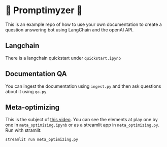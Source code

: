 # 🎉 Promptimyzer 🎉

This is an example repo of how to use your own documentation to create a question answering bot using LangChain and the openAI API.

## Langchain

There is a langchain quickstart under `quickstart.ipynb`

## Documentation QA

You can ingest the documentation using `ingest.py` and then ask questions about it using `qa.py`

## Meta-optimizing

This is the subject of [this video](https://youtu.be/gR__vhOVvy4). You can see the elements at play one by one in `meta_optimizing.ipynb` or as a streamlit app in `meta_optimizing.py`. Run with stramlit:

```python
streamlit run meta_optimizing.py
```
